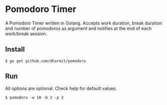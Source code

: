 Pomodoro Timer
==============

A Pomodoro Timer written in Golang. Accepts work duration, break duration and
number of pomodoros as argument and notifies at the end of each work/break
session.

Install
-------

```
$ go get github.com/dharmit/pomodoro
```

Run
---

All options are optional. Check help for default values.

```
$ pomodoro -w 10 -b 2 -p 3
```
